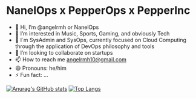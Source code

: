 # NanelOps x PepperOps x PepperInc


- 👋 Hi, I’m @angelrmh or NanelOps
- 👀 I’m interested in Music, Sports, Gaming, and obviously Tech
- 🌱 I´m SysAdmin and SysOps, currently focused on Cloud Computing through the application of DevOps philosophy and tools
- 💞️ I’m looking to collaborate on startups
- 📫 How to reach me angelrmh10@gmail.com
- 😄 Pronouns: he/him
- ⚡ Fun fact: ...

[![Anurag's GitHub stats](https://github-readme-stats.vercel.app/api?username=angelrmh)](https://github.com/anuraghazra/github-readme-stats) [![Top Langs](https://github-readme-stats.vercel.app/api/top-langs/?username=angelrmh)](https://github.com/anuraghazra/github-readme-stats)

<!---
angelrmh/angelrmh is a ✨ special ✨ repository because its `README.md` (this file) appears on your GitHub profile.
You can click the Preview link to take a look at your changes.
--->
